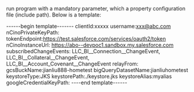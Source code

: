 
run program with a mandatory parameter, which a property configuration file (include path). 
Below is a template:

------begin template-------
clientId:xxxxx
username:xxx@abc.com
nCinoPrivateKeyPath:
tokenEndpoint:https://test.salesforce.com/services/oauth2/token
nCinoInstanceUrl: https://abo--devpoc1.sandbox.my.salesforce.com
subscribedChangeEvents:  LLC_BI__Connection__ChangeEvent, LLC_BI__Collateral__ChangeEvent, LLC_BI__Account_Covenant__ChangeEvent
relayFrom:
gcsBuckName:jianliu888-hometest
bigQueryDatasetName:jianliuhometest
keystoreType:JKS
keystorePath:./keystore.jks
keystoreAlias:myalias
googleCredentialKeyPath:
----end template------


